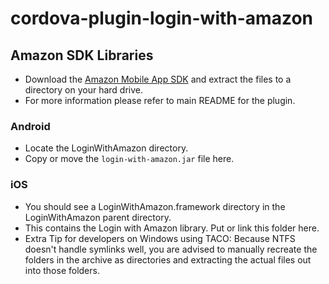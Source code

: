 # cordova-plugin-login-with-amazon

## Amazon SDK Libraries

- Download the [Amazon Mobile App SDK](https://developer.amazon.com/public/resources/development-tools/sdk) 
and extract the files to a directory on your hard drive.
- For more information please refer to main README for the plugin.

### Android

- Locate the LoginWithAmazon directory.
- Copy or move the `login-with-amazon.jar` file here.

### iOS

- You should see a LoginWithAmazon.framework directory in the LoginWithAmazon parent directory.
- This contains the Login with Amazon library. Put or link this folder here.
- Extra Tip for developers on Windows using TACO: Because NTFS doesn't handle symlinks well, you are advised to manually recreate the folders in the archive as directories and extracting the actual files out into those folders.

